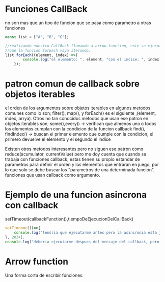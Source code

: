 # Funciones CallBack

no son mas que un tipo de funcion que se pasa como parametro a otras funciones

```javascript
const list = ["A", "B", "C"];

//realizando nuestro CallBack llamando a arrow function, este se ejecutara por cada uno de los elementos del array 
//que la funcion forEach vaya iterando.
list.forEach((element, index) =>{
        console.log("el elemento: ", element, "con el indice: ", index);
    });

```

# patron comun de callback sobre objetos iterables 
el orden de los argumentos sobre objetos iterables en algunos metodos comunes como lo son; 
filter(), map(), y forEach() es el siguiente ;(element, index, arrya).
Otros no tan conocidos metodos que usan ese patron en objetos iterables son; 
some(),every() -> verifican que almenos uno o todos los elementos cumplan con la condicion de la funcion callback
find(), findIndex() -> buscan el primer elemento que cumple con la condicion, el primero devuelve
el elemento y el segundo el indice

Existen otros metodos interesantes pero no siguen ese patron como reduce(acumulator, currentValue) pero
me doy cuenta que cuando se trabaja con funciones callback, estas tienen su propio estandar de parametros
para definir el orden y los elementos que entraran en juego, por lo que solo se debe buscar los 
"parametros de una determinada funcion", funciones que usan callback como argumento.


# Ejemplo de una funcion asincrona con callback

setTimeout(callbackFunction(),tiempoDeEjecucionDelCallBack)

```javascript
setTimeout(()=>{
    console.log("tendria que ejecutarme antes pero la asincronia esta jugando un papel aqui ");
}, 2034);
console.log("deberia ejecutarme despues del mensaje del callback, pero JS es un lenguaje no bloqueante y me permitira ejecutarme mientras la anterior tarea esta pendiente hasta realizarse");

```



# Arrow function

Una forma corta de escribir funciones.
